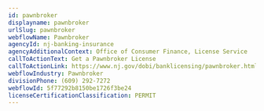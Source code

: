 ```yaml
---
id: pawnbroker
displayname: pawnbroker
urlSlug: pawnbroker
webflowName: Pawnbroker
agencyId: nj-banking-insurance
agencyAdditionalContext: Office of Consumer Finance, License Service
callToActionText: Get a Pawnbroker License
callToActionLink: https://www.nj.gov/dobi/banklicensing/pawnbroker.html
webflowIndustry: Pawnbroker
divisionPhone: (609) 292-7272
webflowId: 5f77292b8150be1726f3be24
licenseCertificationClassification: PERMIT
---
```

